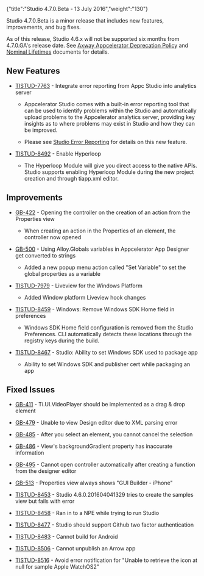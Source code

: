 {"title":"Studio 4.7.0.Beta - 13 July 2016","weight":"130"}

Studio 4.7.0.Beta is a minor release that includes new features, improvements, and bug fixes.

As of this release, Studio 4.6.x will not be supported six months from 4.7.0.GA's release date. See [Axway Appcelerator Deprecation Policy](/docs/appc/AMPLIFY_Appcelerator_Services_Overview/Axway_Appcelerator_Deprecation_Policy/) and [Nominal Lifetimes](/docs/appc/AMPLIFY_Appcelerator_Services_Overview/Axway_Appcelerator_Product_Lifecycle/#nominal-lifetimes) documents for details.

## New Features

* [TISTUD-7763](https://jira.appcelerator.org/browse/TISTUD-7763) - Integrate error reporting from Appc Studio into analytics server

    * Appcelerator Studio comes with a built-in error reporting tool that can be used to identify problems within the Studio and automatically upload problems to the Appcelerator analytics server, providing key insights as to where problems may exist in Studio and how they can be improved.

    * Please see [Studio Error Reporting](/docs/appc/Axway_Appcelerator_Studio/Axway_Appcelerator_Studio_How-tos/Studio_Error_Reporting/) for details on this new feature.

* [TISTUD-8492](https://jira.appcelerator.org/browse/TISTUD-8492) - Enable Hyperloop

    * The Hyperloop Module will give you direct access to the native APIs. Studio supports enabling Hyperloop Module during the new project creation and through tiapp.xml editor.

## Improvements

* [GB-422](https://jira.appcelerator.org/browse/GB-422) - Opening the controller on the creation of an action from the Properties view

    * When creating an action in the Properties of an element, the controller now opened

* [GB-500](https://jira.appcelerator.org/browse/GB-500) - Using Alloy.Globals variables in Appcelerator App Designer get converted to strings

    * Added a new popup menu action called "Set Variable" to set the global properties as a variable

* [TISTUD-7979](https://jira.appcelerator.org/browse/TISTUD-7979) - Liveview for the Windows Platform

    * Added Window platform Liveview hook changes

* [TISTUD-8459](https://jira.appcelerator.org/browse/TISTUD-8459) - Windows: Remove Windows SDK Home field in preferences

    * Windows SDK Home field configuration is removed from the Studio Preferences. CLI automatically detects these locations through the registry keys during the build.

* [TISTUD-8467](https://jira.appcelerator.org/browse/TISTUD-8467) - Studio: Ability to set Windows SDK used to package app

    * Ability to set Windows SDK and publisher cert while packaging an app

## Fixed Issues

* [GB-411](https://jira.appcelerator.org/browse/GB-411) - Ti.UI.VideoPlayer should be implemented as a drag & drop element

* [GB-479](https://jira.appcelerator.org/browse/GB-479) - Unable to view Design editor due to XML parsing error

* [GB-485](https://jira.appcelerator.org/browse/GB-485) - After you select an element, you cannot cancel the selection

* [GB-486](https://jira.appcelerator.org/browse/GB-486) - View's backgroundGradient property has inaccurate information

* [GB-495](https://jira.appcelerator.org/browse/GB-495) - Cannot open controller automatically after creating a function from the designer editor

* [GB-513](https://jira.appcelerator.org/browse/GB-513) - Properties view always shows "GUI Builder - iPhone"

* [TISTUD-8453](https://jira.appcelerator.org/browse/TISTUD-8453) - Studio 4.6.0.201604041329 tries to create the samples view but fails with error

* [TISTUD-8458](https://jira.appcelerator.org/browse/TISTUD-8458) - Ran in to a NPE while trying to run Studio

* [TISTUD-8477](https://jira.appcelerator.org/browse/TISTUD-8477) - Studio should support Github two factor authentication

* [TISTUD-8483](https://jira.appcelerator.org/browse/TISTUD-8483) - Cannot build for Android

* [TISTUD-8506](https://jira.appcelerator.org/browse/TISTUD-8506) - Cannot unpublish an Arrow app

* [TISTUD-8516](https://jira.appcelerator.org/browse/TISTUD-8516) - Avoid error notification for "Unable to retrieve the icon at null for sample Apple WatchOS2"
